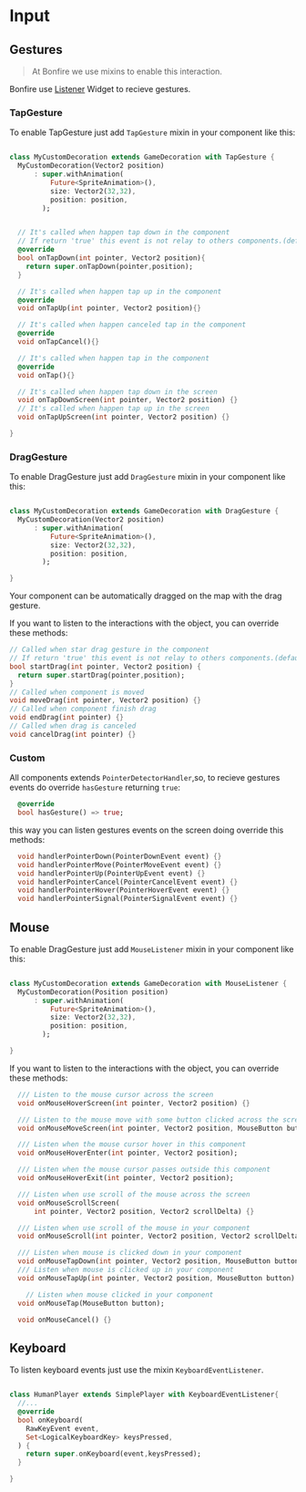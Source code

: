 # Input


## Gestures

> At Bonfire we use mixins to enable this interaction.

Bonfire use [Listener](https://api.flutter.dev/flutter/widgets/Listener-class.html) Widget to recieve gestures.

### TapGesture

To enable TapGesture just add `TapGesture` mixin in your component like this:

```dart

class MyCustomDecoration extends GameDecoration with TapGesture {
  MyCustomDecoration(Vector2 position)
      : super.withAnimation(
          Future<SpriteAnimation>(),
          size: Vector2(32,32),
          position: position,
        );


  // It's called when happen tap down in the component
  // If return 'true' this event is not relay to others components.(default = false)
  @override
  bool onTapDown(int pointer, Vector2 position){
    return super.onTapDown(pointer,position);
  }

  // It's called when happen tap up in the component
  @override
  void onTapUp(int pointer, Vector2 position){}

  // It's called when happen canceled tap in the component
  @override
  void onTapCancel(){}

  // It's called when happen tap in the component
  @override
  void onTap(){}

  // It's called when happen tap down in the screen
  void onTapDownScreen(int pointer, Vector2 position) {}
  // It's called when happen tap up in the screen
  void onTapUpScreen(int pointer, Vector2 position) {}

}
```

### DragGesture

To enable DragGesture just add `DragGesture` mixin in your component like this:

```dart

class MyCustomDecoration extends GameDecoration with DragGesture {
  MyCustomDecoration(Vector2 position)
      : super.withAnimation(
          Future<SpriteAnimation>(),
          size: Vector2(32,32),
          position: position,
        );

}
```

Your component can be automatically dragged on the map with the drag gesture.

If you want to listen to the interactions with the object, you can override these methods:

```dart
// Called when star drag gesture in the component
// If return 'true' this event is not relay to others components.(default = false)
bool startDrag(int pointer, Vector2 position) {
  return super.startDrag(pointer,position);
}
// Called when component is moved
void moveDrag(int pointer, Vector2 position) {}
// Called when component finish drag
void endDrag(int pointer) {}
// Called when drag is canceled
void cancelDrag(int pointer) {}
```

### Custom

All components extends `PointerDetectorHandler`,so, to recieve gestures events do override `hasGesture` returning `true`:

```dart
  @override
  bool hasGesture() => true;
```

this way you can listen gestures events on the screen doing override this methods:

```dart
  void handlerPointerDown(PointerDownEvent event) {}
  void handlerPointerMove(PointerMoveEvent event) {}
  void handlerPointerUp(PointerUpEvent event) {}
  void handlerPointerCancel(PointerCancelEvent event) {}
  void handlerPointerHover(PointerHoverEvent event) {}
  void handlerPointerSignal(PointerSignalEvent event) {}
```

## Mouse

To enable DragGesture just add `MouseListener` mixin in your component like this:

```dart

class MyCustomDecoration extends GameDecoration with MouseListener {
  MyCustomDecoration(Position position)
      : super.withAnimation(
          Future<SpriteAnimation>(),
          size: Vector2(32,32),
          position: position,
        );

}
```

If you want to listen to the interactions with the object, you can override these methods:

```dart
  /// Listen to the mouse cursor across the screen
  void onMouseHoverScreen(int pointer, Vector2 position) {}

  /// Listen to the mouse move with some button clicked across the screen
  void onMouseMoveScreen(int pointer, Vector2 position, MouseButton button) {}

  /// Listen when the mouse cursor hover in this component
  void onMouseHoverEnter(int pointer, Vector2 position);

  /// Listen when the mouse cursor passes outside this component
  void onMouseHoverExit(int pointer, Vector2 position);

  /// Listen when use scroll of the mouse across the screen
  void onMouseScrollScreen(
      int pointer, Vector2 position, Vector2 scrollDelta) {}

  /// Listen when use scroll of the mouse in your component
  void onMouseScroll(int pointer, Vector2 position, Vector2 scrollDelta);

  /// Listen when mouse is clicked down in your component
  void onMouseTapDown(int pointer, Vector2 position, MouseButton button) {}
  /// Listen when mouse is clicked up in your component
  void onMouseTapUp(int pointer, Vector2 position, MouseButton button) {}

    // Listen when mouse clicked in your component
  void onMouseTap(MouseButton button);

  void onMouseCancel() {}
```

## Keyboard

To listen keyboard events just use the mixin `KeyboardEventListener`.

```dart

class HumanPlayer extends SimplePlayer with KeyboardEventListener{
  //...
  @override
  bool onKeyboard(
    RawKeyEvent event,
    Set<LogicalKeyboardKey> keysPressed,
  ) {
    return super.onKeyboard(event,keysPressed);
  }

}


```